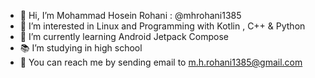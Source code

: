 - 👋 Hi, I’m Mohammad Hosein Rohani : @mhrohani1385
- 👀 I’m interested in Linux and Programming with Kotlin , C++ & Python
- 🌱 I’m currently learning Android Jetpack Compose
- 📚 I’m studying in high school
- 📧 You can reach me by sending email to m.h.rohani1385@gmail.com

<!---
mhrohani1385/mhrohani1385 is a ✨ special ✨ repository because its `README.md` (this file) appears on your GitHub profile.
You can click the Preview link to take a look at your changes.
--->
